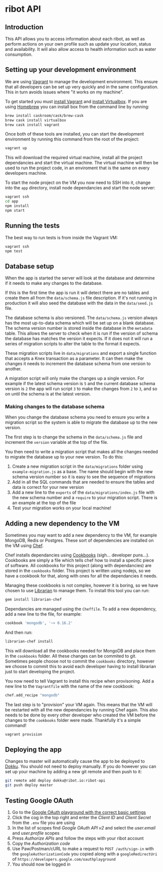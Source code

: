 # ribot API

## Introduction
This API allows you to access information about each ribot, as well as perform actions on your own profile such as update your location, status and availability. It will also allow access to health information such as water consumption.

## Setting up your development environment
We are using [Vagrant](https://www.vagrantup.com/) to manage the development environment. This ensure that all developers can be set up very quickly and in the same configuration. This in turn avoids issues where "it works on my machine".

To get started you must [install Vagrant](https://www.vagrantup.com/downloads.html) and [install Virtualbox](https://www.virtualbox.org/wiki/Downloads). If you are using [Homebrew](http://brew.sh) you can install box from the command line by running:

```sh
brew install caskroom/cask/brew-cask
brew cask install virtualbox
brew cask install vagrant
```

Once both of these tools are installed, you can start the development environment by running this command from the root of the project:

```sh
vagrant up
```

This will download the required virtual machine, install all the project dependancies and start the virtual machine. The virtual machine will then be used to run the project code, in an enviroment that is the same on every developers machine.

To start the node project on the VM you now need to SSH into it, change into the `app` directory, install node dependancies and start the node server:

```sh
vagrant ssh
cd app
npm install
npm start
```

## Running the tests
The best way to run tests is from inside the Vagrant VM:

```sh
vagrant ssh
npm test
```

## Database setup
When the app is started the server will look at the database and determine if it needs to make any changes to the database.

If this is the first time the app is run it will detect there are no tables and create them all from the `data/schema.js` file description. If it's not running in production it will also seed the database with the data in the `data/seed.js` file.

The database schema is also versioned. The `data/schema.js` version always has the most up-to-data schema which will be set up on a blank database. The schema version number is stored inside the database in the `metadata` table. This allows the server to check when it is run if the version of schema the database has matches the version it expects. If it does not it will run a series of migration scripts to alter the table to the format it expects.

These migration scripts live in `data/migrations` and export a single function that accepts a Knex transaction as a parameter. It can then make the changes it needs to increment the database schema from one version to another.

A migration script will only make the changes up a single version. For example if the latest schema version is `5` and the current database schema version is `2` the app will run script `3` to make the changes from `2` to `3`, and so on until the schema is at the latest version.

### Making changes to the database schema
When you change the database schema you need to ensure you write a migration script so the system is able to migrate the database up to the new version.

The first step is to change the schema in the `data/schema.js` file and increment the `version` variable at the top of the file.

You then need to write a migration script that makes all the changes needed to migrate the database up to your new version. To do this:

1. Create a new migration script in the `data/migrations` folder using `example-migration.js` as a base. The name should begin with the new schema version number so it is easy to see the sequence of migrations
2. Add in all the SQL commands that are needed to ensure the tables and data is correct for your new version
3. Add a new line to the `exports` of the `data/migrations/index.js` file with the new schema number and a `require` to your migration script. There is an example at the top of the file
4. Test your migration works on your local machine!

## Adding a new dependency to the VM
Sometimes you may want to add a new dependency to the VM, for example MongoDB, Redis or Postgres. These sort of dependencies are installed on the VM using [Chef](https://www.chef.io/).

Chef installs dependancies using [Cookbooks](https://supermarket.chef.io/) (sigh... developer puns...). Cookbooks are simply a file which tells chef how to install a specific piece of software. All cookbooks for this project (along with dependancies) are stored in the `cookbooks` folder. This project is written using nodejs, so we have a cookbook for that, along with ones for all the dependancies it needs.

Managing these cookbooks is not complex, however it is boring, so we have chosen to use [Librarian](https://github.com/applicationsonline/librarian-chef) to manage them. To install this tool you can run:

```sh
gem install librarian-chef
```

Dependancies are managed using the `Cheffile`. To add a new dependency, add a new line to the file, for example:

```ruby
cookbook 'mongodb', '~> 0.16.2'
```

And then run:

```sh
librarian-chef install
```

This will download all the cookbooks needed for MongoDB and place them in the `cookbooks` folder. All these changes can be commited to git. Sometimes people choose not to commit the `cookbooks` directory, however we choose to commit this to avoid each developer having to install librarian just to start developing the project.

You now need to tell Vagrant to install this recipe when provisoning. Add a new line to the `Vagrantfile` with the name of the new cookbook:

```sh
chef.add_recipe "mongodb"
```

The last step is to "provision" your VM again. This means that the VM will be restarted with all the new dependancies by running Chef again. This also needs to be done by every other developer who created the VM before the changes to the `cookbooks` folder were made. Thankfully it's a simple command!

```sh
vagrant provision
```

## Deploying the app
Changes to master will automatically cause the app to be deployed to [Dokku](https://ribot-api.ribot.io). You should not need to deploy manually. If you do however you can set up your machine by adding a new git remote and then push to it:

```sh
git remote add deploy dokku@ribot.io:ribot-api
git push deploy master
```

## Testing Google OAuth

1. Go to the [Google OAuth playground with the correct basic settings](https://developers.google.com/oauthplayground/#step2&apisSelect=https%3A//www.googleapis.com/auth/userinfo.email%2Chttps%3A//www.googleapis.com/auth/userinfo.profile%2Chttps%3A//www.googleapis.com/auth/userinfo.email%2Chttps%3A//www.googleapis.com/auth/userinfo.profile&auth_code=4/giB9Uhx-o1yD6wpFhuf52uqQhFqkIBKTj2T4Um78HmY&url=https%3A//&content_type=application/json&http_method=GET&useDefaultOauthCred=checked&oauthEndpointSelect=Google&oauthAuthEndpointValue=https%3A//accounts.google.com/o/oauth2/auth&oauthTokenEndpointValue=https%3A//www.googleapis.com/oauth2/v3/token&includeCredentials=unchecked&accessTokenType=query&autoRefreshToken=unchecked&accessType=offline&forceAprovalPrompt=unchecked&response_type=code)
2. Click the cog in the top right and enter the *Client ID* and *Client Secret* from the `.env` file you are using
3. In the list of scopes find *Google OAuth  API v2* and select the *user.email* and *user.profile* scopes
4. Press *Authorize APIs* and follow the steps with your ribot account
5. Copy the *Authorization code*
6. Use Paw/Postman/cURL to make a request to `POST /auth/sign-in` with the `googleAuthorizationCode` you copied along with a `googleRedirectUri` of `https://developers.google.com/oauthplayground`
7. You should now be logged in
